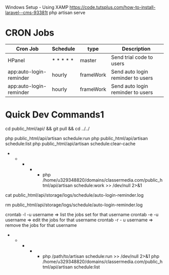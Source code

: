 

Windows Setup - Using XAMP
https://code.tutsplus.com/how-to-install-laravel--cms-93381t
php artisan serve

# CRON Jobs

| Cron Job                 | Schedule   | type        | Description |
|--------------------------|------------|-------------|-------------|
| HPanel                   | * * * * *  | master      | Send trial code to users |
| app:auto-login-reminder  | hourly     | frameWork   | Send auto login reminder to users |
| app:auto-login-reminder  | hourly     | frameWork   | Send auto login reminder to users |


# Quick Dev Commands1

cd public_html/api/ && git pull && cd ../../

php public_html/api/artisan schedule:run
php public_html/api/artisan schedule:list
php public_html/api/artisan schedule:clear-cache
* * * * * php /home/u329348820/domains/classermedia.com/public_html/api/artisan schedule:work >> /dev/null 2>&1

cat public_html/api/storage/logs/schedule/auto-login-reminder.log 

rm public_html/api/storage/logs/schedule/auto-login-reminder.log 

crontab -l -u username => list the jobs set for that username
crontab -e -u username => edit the jobs for that username
crontab -r - u username => remove the jobs for that username

* * * * * php /path/to/artisan schedule:run >> /dev/null 2>&1
php /home/u329348820/domains/classermedia.com/public_html/api/artisan schedule:list